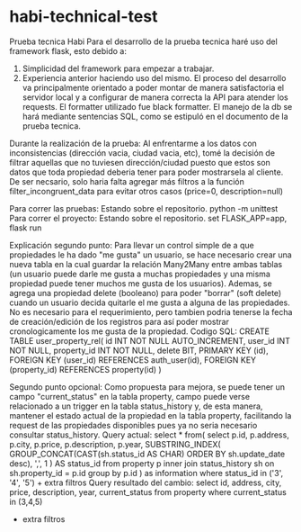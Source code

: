 # habi-technical-test
Prueba tecnica Habi
Para el desarrollo de la prueba tecnica haré uso del framework flask, esto debido a:
1. Simplicidad del framework para empezar a trabajar.
2. Experiencia anterior haciendo uso del mismo.
El proceso del desarrollo va principalmente orientado a poder montar de manera satisfactoria el servidor local y 
a configurar de manera correcta la API para atender los requests.
El formatter utilizado fue black formatter.
El manejo de la db se hará mediante sentencias SQL, como se estipuló en el documento de la prueba tecnica.

Durante la realización de la prueba:
Al enfrentarme a los datos con inconsistencias (dirección vacia, ciudad vacia, etc), tomé la decisión de filtrar aquellas
que no tuviesen dirección/ciudad puesto que estos son datos que toda propiedad deberia tener para poder mostrarsela
al cliente. De ser necsario, solo haria falta agregar más filtros a la función filter_incongruent_data para evitar otros casos
(price=0, description=null)

Para correr las pruebas: Estando sobre el repositorio. python -m unittest
Para correr el proyecto: Estando sobre el repositorio. set FLASK_APP=app, flask run

Explicación segundo punto:
Para llevar un control simple de a que propiedades le ha dado "me gusta" un usuario, se hace necesario crear una nueva tabla
en la cual guardar la relación Many2Many entre ambas tablas (un usuario puede darle me gusta a muchas propiedades y
una misma propiedad puede tener muchos me gusta de los usuarios). Ademas, se agrega una propiedad delete (booleano) para
poder "borrar" (soft delete) cuando un usuario decida quitarle el me gusta a alguna de las propiedades. No es necesario 
para el requerimiento, pero tambien podria tenerse la fecha de creación/edición de los registros para así poder mostrar
cronologicamente los me gusta de la propiedad.
Codigo SQL:
CREATE TABLE user_property_rel(
    id INT NOT NULL AUTO_INCREMENT,
    user_id INT NOT NULL,
    property_id INT NOT NULL,
    delete BIT,
    PRIMARY KEY (id),
    FOREIGN KEY (user_id) REFERENCES auth_user(id),
    FOREIGN KEY (property_id) REFERENCES property(id)
)

Segundo punto opcional:
Como propuesta para mejora, se puede tener un campo "current_status" en la tabla property, campo puede verse relacionado
a un trigger en la tabla status_history y, de esta manera, mantener el estado actual de la propiedad en la tabla property,
facilitando la request de las propiedades disponibles pues ya no seria necesario consultar status_history.
Query actual: 
select * from(
        select 
        p.id, 
        p.address, 
        p.city, 
        p.price, 
        p.description, 
        p.year,
        SUBSTRING_INDEX( GROUP_CONCAT(CAST(sh.status_id AS CHAR) ORDER BY sh.update_date desc), ',', 1 ) AS status_id
        from property p 
        inner join status_history sh 
        on sh.property_id = p.id 
        group by p.id
        ) as information
        where status_id in ('3', '4', '5') 
        + extra filtros
Query resultado del cambio:
select 
id, 
address, 
city, 
price, 
description, 
year,
current_status
from property
where current_status in (3,4,5)
+ extra filtros
        

